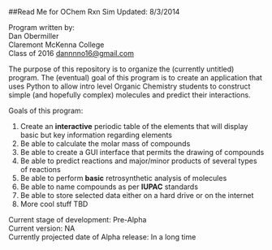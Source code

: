 ##Read Me for OChem Rxn Sim
Updated: 8/3/2014   

Program written by:  
Dan Obermiller  
Claremont McKenna College  
Class of 2016
dannnno16@gmail.com

The purpose of this repository is to organize the (currently untitled) program.  The (eventual) goal of this program is to create an application that uses
Python to allow intro level Organic Chemistry students to construct simple (and hopefully complex) molecules and predict their interactions.  

Goals of this program:

1. Create an **interactive** periodic table of the elements that will display basic but key information regarding elements
2. Be able to calculate the molar mass of compounds
3. Be able to create a GUI interface that permits the drawing of compounds
4. Be able to predict reactions and major/minor products of several types of reactions
5. Be able to perform **basic** retrosynthetic analysis of molecules
5. Be able to name compounds as per **IUPAC** standards
6. Be able to store selected data either on a hard drive or on the internet
7. More cool stuff TBD
    
Current stage of development: Pre-Alpha  
Current version: NA  
Currently projected date of Alpha release: In a long time